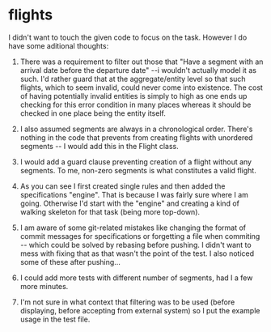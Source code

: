 flights
=======

I didn't want to touch the given code to focus on the task. However I do have some aditional thoughts:

1. There was a requirement to filter out those that "Have a segment with an arrival date before the departure date"
 --i wouldn't actually model it as such. I'd rather guard that at the aggregate/entity level so that such flights, which to seem invalid, could never come into existence. The cost of having potentially invalid entities is simply to high as one ends up checking for this error condition in many places whereas it should be checked in one place being the entity itself.

2. I also assumed segments are always in a chronological order. There's nothing in the code that prevents from creating flights with unordered segments -- I would add this in the Flight class.

3. I would add a guard clause preventing creation of a flight without any segments. To me, non-zero segments is what constitutes a valid flight.

4. As you can see I first created single rules and then added the specifications "engine". That is because I was fairly sure where I am going. Otherwise I'd start with the "engine" and creating a kind of walking skeleton for that task (being more top-down).

5. I am aware of some git-related mistakes like changing the format of commit messages for specifications or forgetting a file when commiting -- which could be solved by rebasing before pushing. I didn't want to mess with fixing that as that wasn't the point of the test. I also noticed some of these after pushing...

6. I could add more tests with different number of segments, had I a few more minutes.

7. I'm not sure in what context that filtering was to be used (before displaying, before accepting from external system) so I put the example usage in the test file.

